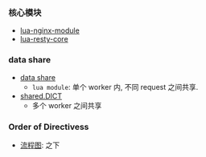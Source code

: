 ### 核心模块

- [lua-nginx-module](https://github.com/openresty/lua-nginx-module)
- [lua-resty-core](https://github.com/openresty/lua-resty-core/)

### data share

- [data share](https://github.com/openresty/lua-nginx-module#data-sharing-within-an-nginx-worker)
  - `lua module`: 单个 worker 内, 不同 request 之间共享.
- [shared.DICT](https://github.com/openresty/lua-nginx-module#ngxshareddic)
  - 多个 worker 之间共享

### Order of Directivess

- [流程图](https://github.com/openresty/lua-nginx-module#directives): 之下
